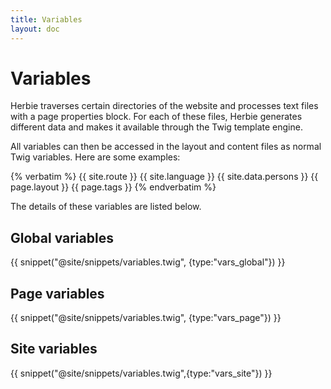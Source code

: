```yaml
---
title: Variables
layout: doc
---
```


# Variables

Herbie traverses certain directories of the website and processes text files with a page properties block.
For each of these files, Herbie generates different data and makes it available through the Twig template engine.

All variables can then be accessed in the layout and content files as normal Twig variables.
Here are some examples:

{% verbatim %}
    {{ site.route }}
    {{ site.language }}
    {{ site.data.persons }}
    {{ page.layout }}
    {{ page.tags }}
{% endverbatim %}

The details of these variables are listed below.

## Global variables

{{ snippet("@site/snippets/variables.twig", {type:"vars_global"}) }}

## Page variables

{{ snippet("@site/snippets/variables.twig", {type:"vars_page"}) }}

## Site variables

{{ snippet("@site/snippets/variables.twig",{type:"vars_site"}) }}
